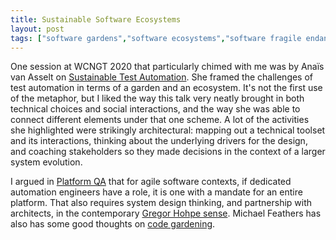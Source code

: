 ```yaml
---
title: Sustainable Software Ecosystems
layout: post
tags: ["software gardens","software ecosystems","software fragile endangered wetlands","test automation", "Platform QA", "Anaïs van Asselt"]
---
```

 
One session at WCNGT 2020 that particularly chimed with me was by Anaïs van Asselt on [Sustainable Test Automation](https://medium.com/detesters/characteristics-of-a-sustainable-test-automation-garden-f4132bf12e68). She framed the challenges of test automation in terms of a garden and an ecosystem. It's not the first use of the metaphor, but I liked the way this talk very neatly brought in both technical choices and social interactions, and the way she was able to connect different elements under that one scheme. A lot of the activities she highlighted were strikingly architectural: mapping out a technical toolset and its interactions, thinking about the underlying drivers for the design, and coaching stakeholders so they made decisions in the context of a larger system evolution.

I argued in [Platform QA](/2019/02/07/platform-qa.html) that for agile software contexts, if dedicated automation engineers have a role, it is one with a mandate for an entire platform. That also requires system design thinking, and partnership with architects, in the contemporary [Gregor Hohpe sense](https://martinfowler.com/articles/architect-elevator.html). Michael Feathers has also has some good thoughts on [code gardening](https://michaelfeathers.silvrback.com/detecting-shoved-code).


